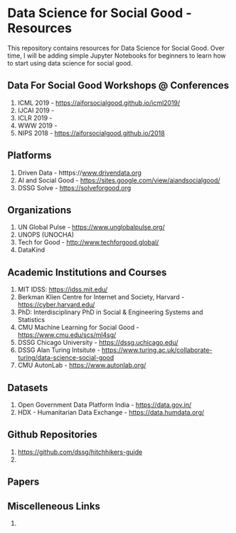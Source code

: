 # Data Science for Social Good - Resources

This repository contains resources for Data Science for Social Good. Over time, I will be adding simple Jupyter Notebooks for beginners to learn how to start using data science for social good. 


## Data For Social Good Workshops @ Conferences
1. ICML 2019 - https://aiforsocialgood.github.io/icml2019/
2. IJCAI 2019 - 
3. ICLR 2019 - 
4. WWW 2019 - 
5. NIPS 2018 - https://aiforsocialgood.github.io/2018



## Platforms
1. Driven Data - htttps://www.drivendata.org
2. AI and Social Good - https://sites.google.com/view/aiandsocialgood/
3. DSSG Solve - https://solveforgood.org


## Organizations
1. UN Global Pulse - https://www.unglobalpulse.org/
2. UNOPS (UNOCHA)
3. Tech for Good - http://www.techforgood.global/
4. DataKind


## Academic Institutions and Courses
1. MIT IDSS: https://idss.mit.edu/
2. Berkman Klien Centre for Internet and Society, Harvard - https://cyber.harvard.edu/
3. PhD: Interdisciplinary PhD in Social & Engineering Systems and Statistics
4. CMU Machine Learning for Social Good - https://www.cmu.edu/scs/ml4sg/
5. DSSG Chicago University - https://dssg.uchicago.edu/
6. DSSG Alan Turing Intsitute - https://www.turing.ac.uk/collaborate-turing/data-science-social-good
7. CMU AutonLab - https://www.autonlab.org/


## Datasets
1. Open Government Data Platform India - https://data.gov.in/
2. HDX - Humanitarian Data Exchange - https://data.humdata.org/


## Github Repositories
1. https://github.com/dssg/hitchhikers-guide
2. 


## Papers


## Miscelleneous Links
1. 


